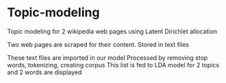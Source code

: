 # Topic-modeling


Topic modeling for 2 wikipedia web pages using Latent Dirichlet allocation

Two web pages are scraped for their content.
Stored in text files

These text files are imported in our model
Processed by removing stop words, tokenizing, creating corpus
This list is fed to LDA model for 2 topics and 2 words are displayed
